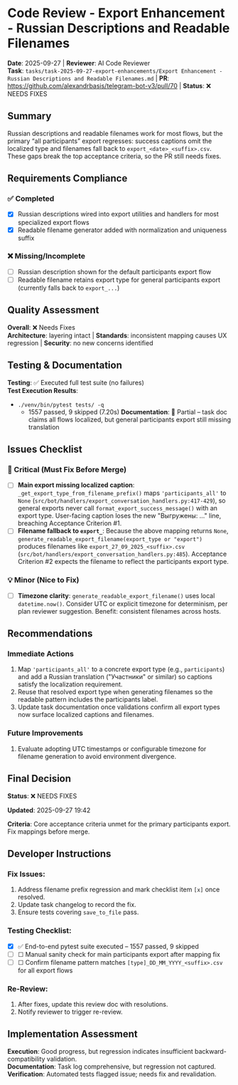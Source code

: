 # Code Review - Export Enhancement - Russian Descriptions and Readable Filenames

**Date**: 2025-09-27 | **Reviewer**: AI Code Reviewer  
**Task**: `tasks/task-2025-09-27-export-enhancements/Export Enhancement - Russian Descriptions and Readable Filenames.md` | **PR**: https://github.com/alexandrbasis/telegram-bot-v3/pull/70 | **Status**: ❌ NEEDS FIXES

## Summary
Russian descriptions and readable filenames work for most flows, but the primary “all participants” export regresses: success captions omit the localized type and filenames fall back to `export_<date>_<suffix>.csv`. These gaps break the top acceptance criteria, so the PR still needs fixes.

## Requirements Compliance
### ✅ Completed
- [x] Russian descriptions wired into export utilities and handlers for most specialized export flows
- [x] Readable filename generator added with normalization and uniqueness suffix

### ❌ Missing/Incomplete
- [ ] Russian description shown for the default participants export flow
- [ ] Readable filename retains export type for general participants export (currently falls back to `export_...`)

## Quality Assessment
**Overall**: ❌ Needs Fixes  
**Architecture**: layering intact | **Standards**: inconsistent mapping causes UX regression | **Security**: no new concerns identified

## Testing & Documentation
**Testing**: ✅ Executed full test suite (no failures)  
**Test Execution Results**:
- `./venv/bin/pytest tests/ -q`
  - 1557 passed, 9 skipped (7.20s)
**Documentation**: 🔄 Partial – task doc claims all flows localized, but general participants export still missing translation

## Issues Checklist

### 🚨 Critical (Must Fix Before Merge)
- [ ] **Main export missing localized caption**: `_get_export_type_from_filename_prefix()` maps `'participants_all'` to `None` (`src/bot/handlers/export_conversation_handlers.py:417-429`), so general exports never call `format_export_success_message()` with an export type. User-facing caption loses the new "Выгружены: …" line, breaching Acceptance Criterion #1.
- [ ] **Filename fallback to `export_`**: Because the above mapping returns `None`, `generate_readable_export_filename(export_type or "export")` produces filenames like `export_27_09_2025_<suffix>.csv` (`src/bot/handlers/export_conversation_handlers.py:485`). Acceptance Criterion #2 expects the filename to reflect the participants export type.

### 💡 Minor (Nice to Fix)
- [ ] **Timezone clarity**: `generate_readable_export_filename()` uses local `datetime.now()`. Consider UTC or explicit timezone for determinism, per plan reviewer suggestion. Benefit: consistent filenames across hosts.

## Recommendations
### Immediate Actions
1. Map `'participants_all'` to a concrete export type (e.g., `participants`) and add a Russian translation ("Участники" or similar) so captions satisfy the localization requirement.
2. Reuse that resolved export type when generating filenames so the readable pattern includes the participants label.
3. Update task documentation once validations confirm all export types now surface localized captions and filenames.

### Future Improvements
1. Evaluate adopting UTC timestamps or configurable timezone for filename generation to avoid environment divergence.

## Final Decision
**Status**: ❌ NEEDS FIXES

**Updated**: 2025-09-27 19:42

**Criteria**: Core acceptance criteria unmet for the primary participants export. Fix mappings before merge.

## Developer Instructions
### Fix Issues:
1. Address filename prefix regression and mark checklist item `[x]` once resolved.
2. Update task changelog to record the fix.
3. Ensure tests covering `save_to_file` pass.

### Testing Checklist:
- [x] ✅ End-to-end pytest suite executed – 1557 passed, 9 skipped
- [ ] ☐ Manual sanity check for main participants export after mapping fix
- [ ] ☐ Confirm filename pattern matches `[type]_DD_MM_YYYY_<suffix>.csv` for all export flows

### Re-Review:
1. After fixes, update this review doc with resolutions.
2. Notify reviewer to trigger re-review.

## Implementation Assessment
**Execution**: Good progress, but regression indicates insufficient backward-compatibility validation.  
**Documentation**: Task log comprehensive, but regression not captured.  
**Verification**: Automated tests flagged issue; needs fix and revalidation.

